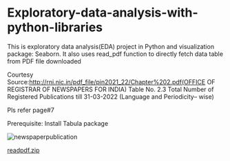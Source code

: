 # Exploratory-data-analysis-with-python-libraries

This is exploratory data analysis(EDA) project in Python and visualization package: Seaborn. 
It also uses read_pdf function to directly fetch data table from PDF file downloaded 

Courtesy Source:http://rni.nic.in/pdf_file/pin2021_22/Chapter%202.pdf(OFFICE OF REGISTRAR OF NEWSPAPERS FOR INDIA)
Table No. 2.3 
Total Number of Registered Publications till 31-03-2022
(Language and Periodicity– wise)

Pls refer page#7

Prerequisite: Install Tabula package

![newspaperpublication](https://user-images.githubusercontent.com/125786274/222782385-1e662a3e-3d83-43ec-8f3a-e8bf92639619.png)

[readpdf.zip](https://github.com/anandkulkarnim/Exploratory-data-analysis-with-python-libraries/files/10884356/readpdf.zip)
